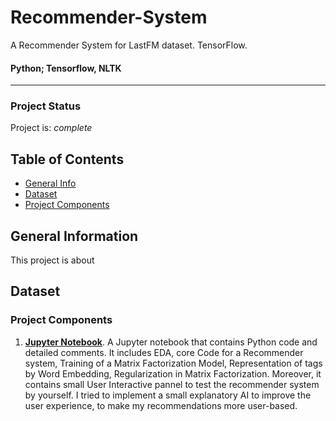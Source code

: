 # Recommender-System
A Recommender System for LastFM dataset. TensorFlow.

#### **Python; Tensorflow, NLTK**
---

### Project Status
Project is: _complete_

## Table of Contents
* [General Info](#general-information)
* [Dataset](#dataset)
* [Project Components](#project-components)

## General Information
This project is about 

## Dataset


### Project Components
1. [**Jupyter Notebook**](Report.pdf). A Jupyter notebook that contains Python code and detailed comments. It includes EDA, core Code for a Recommender system, Training of a Matrix Factorization Model, Representation of tags by Word Embedding, Regularization in Matrix Factorization. Moreover, it contains small User Interactive pannel to test the recommender system by yourself. I tried to implement a small explanatory AI to improve the user experience, to make my recommendations more user-based.


